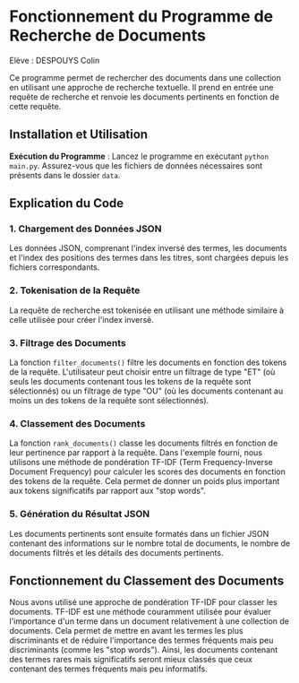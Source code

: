 # Fonctionnement du Programme de Recherche de Documents

Elève : DESPOUYS Colin

Ce programme permet de rechercher des documents dans une collection en utilisant une approche de recherche textuelle. Il prend en entrée une requête de recherche et renvoie les documents pertinents en fonction de cette requête.

## Installation et Utilisation

**Exécution du Programme** : Lancez le programme en exécutant `python main.py`. Assurez-vous que les fichiers de données nécessaires sont présents dans le dossier `data`.

## Explication du Code

### 1. Chargement des Données JSON

Les données JSON, comprenant l'index inversé des termes, les documents et l'index des positions des termes dans les titres, sont chargées depuis les fichiers correspondants.

### 2. Tokenisation de la Requête

La requête de recherche est tokenisée en utilisant une méthode similaire à celle utilisée pour créer l'index inversé.

### 3. Filtrage des Documents

La fonction `filter_documents()` filtre les documents en fonction des tokens de la requête. L'utilisateur peut choisir entre un filtrage de type "ET" (où seuls les documents contenant tous les tokens de la requête sont sélectionnés) ou un filtrage de type "OU" (où les documents contenant au moins un des tokens de la requête sont sélectionnés).

### 4. Classement des Documents

La fonction `rank_documents()` classe les documents filtrés en fonction de leur pertinence par rapport à la requête. Dans l'exemple fourni, nous utilisons une méthode de pondération TF-IDF (Term Frequency-Inverse Document Frequency) pour calculer les scores des documents en fonction des tokens de la requête. Cela permet de donner un poids plus important aux tokens significatifs par rapport aux "stop words".

### 5. Génération du Résultat JSON

Les documents pertinents sont ensuite formatés dans un fichier JSON contenant des informations sur le nombre total de documents, le nombre de documents filtrés et les détails des documents pertinents.

## Fonctionnement du Classement des Documents

Nous avons utilisé une approche de pondération TF-IDF pour classer les documents. TF-IDF est une méthode couramment utilisée pour évaluer l'importance d'un terme dans un document relativement à une collection de documents. Cela permet de mettre en avant les termes les plus discriminants et de réduire l'importance des termes fréquents mais peu discriminants (comme les "stop words"). Ainsi, les documents contenant des termes rares mais significatifs seront mieux classés que ceux contenant des termes fréquents mais peu informatifs.
